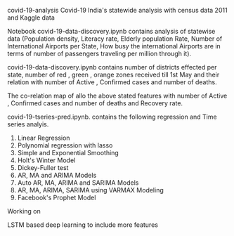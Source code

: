 covid-19-analysis
Covid-19 India's statewide analysis with census data 2011 and Kaggle data

Notebook covid-19-data-discovery.ipynb contains analysis of statewise data (Population density, Literacy rate, Elderly population Rate, Number of International Airports per State, How busy the international Airports are in terms of number of passengers traveling per million through it).

covid-19-data-discovery.ipynb contains number of districts effected per state, number of red , green , orange zones received till 1st May and their relation with number of Active , Confirmed cases and number of deaths.

The co-relation map of allo the above stated features with number of Active , Confirmed cases and number of deaths and Recovery rate.


covid-19-tseries-pred.ipynb. contains the following regression and Time series analyis.

1. Linear Regression
2. Polynomial regression with lasso
3. Simple and Exponential Smoothing 
4. Holt's Winter Model
5. Dickey-Fuller test
6. AR, MA and ARIMA Models
7. Auto AR, MA, ARIMA and SARIMA Models
8. AR, MA, ARIMA, SARIMA  using VARMAX Modeling
9. Facebook's Prophet Model

Working on

LSTM based deep learning to include more features
